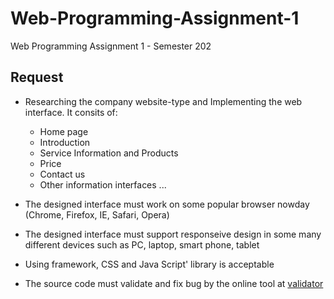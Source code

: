 # Web-Programming-Assignment-1 #
Web Programming Assignment 1 - Semester 202

## Request ##
- Researching the company website-type and Implementing the web interface. It consits of:
  * Home page
  * Introduction
  * Service Information and Products
  * Price
  * Contact us
  * Other information interfaces ...

- The designed interface must work on some popular browser nowday (Chrome, Firefox, IE, Safari, Opera)
- The designed interface must support responseive design in some many different devices such as PC, laptop, smart phone, tablet
- Using framework, CSS and Java Script' library is acceptable
- The source code must validate and fix bug by the online tool at [validator](https://validator.w3.org/)
